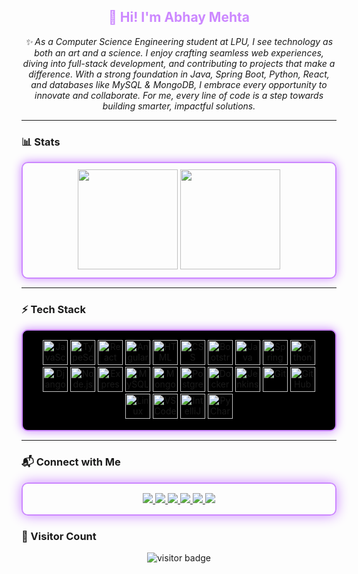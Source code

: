 <h2 align="center" style="color:#cc88ff;">
  👋 Hi! I'm <b>Abhay Mehta</b>  
</h2>

<p align="center">
  <i>✨ As a Computer Science Engineering student at LPU, I see technology as both an art and a science. I enjoy crafting seamless web experiences, diving into full-stack development, and contributing to projects that make a difference. With a strong foundation in Java, Spring Boot, Python, React, and databases like MySQL & MongoDB, I embrace every opportunity to innovate and collaborate. For me, every line of code is a step towards building smarter, impactful solutions.</i>
</p>

---

### 📊 Stats
<div align="center" style="border:2px solid #cc88ff; border-radius:10px; padding:10px; box-shadow: 0px 0px 15px #cc88ff;">
  <img src="https://github-readme-stats.vercel.app/api?username=Abhaymehta1424&show_icons=true&theme=dark&hide_border=true&icon_color=cc88ff&title_color=cc88ff&text_color=ffffff" height="160" />
  <img src="https://github-readme-stats.vercel.app/api/top-langs?username=Abhaymehta1424&layout=compact&langs_count=6&theme=dark&hide_border=true&title_color=cc88ff&text_color=ffffff" height="160" />
</div>

---

### ⚡ Tech Stack
<div align="center" style="border:2px solid #cc88ff; border-radius:10px; padding:15px; box-shadow: 0px 0px 15px #cc88ff; background-color:#000000;">
  
  <img src="https://cdn.jsdelivr.net/gh/devicons/devicon/icons/javascript/javascript-original.svg" height="40" alt="JavaScript"/>
  <img src="https://cdn.jsdelivr.net/gh/devicons/devicon/icons/typescript/typescript-original.svg" height="40" alt="TypeScript"/>
  <img src="https://cdn.jsdelivr.net/gh/devicons/devicon/icons/react/react-original.svg" height="40" alt="React"/>
  <img src="https://cdn.jsdelivr.net/gh/devicons/devicon/icons/angularjs/angularjs-original.svg" height="40" alt="Angular"/>
  <img src="https://cdn.jsdelivr.net/gh/devicons/devicon/icons/html5/html5-original.svg" height="40" alt="HTML"/>
  <img src="https://cdn.jsdelivr.net/gh/devicons/devicon/icons/css3/css3-original.svg" height="40" alt="CSS"/>
  <img src="https://cdn.jsdelivr.net/gh/devicons/devicon/icons/bootstrap/bootstrap-original.svg" height="40" alt="Bootstrap"/>
  <img src="https://cdn.jsdelivr.net/gh/devicons/devicon/icons/java/java-original.svg" height="40" alt="Java"/>
  <img src="https://cdn.jsdelivr.net/gh/devicons/devicon/icons/spring/spring-original.svg" height="40" alt="Spring Boot"/>
  <img src="https://cdn.jsdelivr.net/gh/devicons/devicon/icons/python/python-original.svg" height="40" alt="Python"/>
  <img src="https://cdn.jsdelivr.net/gh/devicons/devicon/icons/django/django-plain.svg" height="40" alt="Django"/>
  <img src="https://cdn.jsdelivr.net/gh/devicons/devicon/icons/nodejs/nodejs-original.svg" height="40" alt="Node.js"/>
  <img src="https://cdn.jsdelivr.net/gh/devicons/devicon/icons/express/express-original.svg" height="40" alt="Express"/>
  <img src="https://cdn.jsdelivr.net/gh/devicons/devicon/icons/mysql/mysql-original.svg" height="40" alt="MySQL"/>
  <img src="https://cdn.jsdelivr.net/gh/devicons/devicon/icons/mongodb/mongodb-original.svg" height="40" alt="MongoDB"/>
  <img src="https://cdn.jsdelivr.net/gh/devicons/devicon/icons/postgresql/postgresql-original.svg" height="40" alt="Postgres"/>
  <img src="https://cdn.jsdelivr.net/gh/devicons/devicon/icons/docker/docker-original.svg" height="40" alt="Docker"/>
  <img src="https://cdn.jsdelivr.net/gh/devicons/devicon/icons/jenkins/jenkins-line.svg" height="40" alt="Jenkins"/>
  <img src="https://cdn.jsdelivr.net/gh/devicons/devicon/icons/git/git-original.svg" height="40" alt="Git"/>
  <img src="https://cdn.jsdelivr.net/gh/devicons/devicon/icons/github/github-original.svg" height="40" alt="GitHub"/>
  <img src="https://cdn.jsdelivr.net/gh/devicons/devicon/icons/linux/linux-original.svg" height="40" alt="Linux"/>
  <img src="https://cdn.jsdelivr.net/gh/devicons/devicon/icons/vscode/vscode-original.svg" height="40" alt="VS Code"/>
  <img src="https://cdn.jsdelivr.net/gh/devicons/devicon/icons/intellij/intellij-original.svg" height="40" alt="IntelliJ"/>
  <img src="https://cdn.jsdelivr.net/gh/devicons/devicon/icons/pycharm/pycharm-original.svg" height="40" alt="PyCharm"/>
</div>

---

### 📬 Connect with Me  
<div align="center" style="border:2px solid #cc88ff; border-radius:10px; padding:15px; box-shadow: 0px 0px 20px #cc88ff;">

  <a href="https://instagram.com/abhay.m._" target="_blank">
    <img src="https://img.shields.io/badge/Instagram-4B0082?style=for-the-badge&logo=instagram&logoColor=cc88ff" />
  </a>
  
  <a href="mailto:abhaymehta202001@gmail.com" target="_blank">
    <img src="https://img.shields.io/badge/Gmail-4B0082?style=for-the-badge&logo=gmail&logoColor=cc88ff" />
  </a>
  
  <a href="https://www.linkedin.com/in/abhay-mehta-2076b2251" target="_blank">
    <img src="https://img.shields.io/badge/LinkedIn-4B0082?style=for-the-badge&logo=linkedin&logoColor=cc88ff" />
  </a>

  <a href="https://leetcode.com/abhay_23b/" target="_blank">
    <img src="https://img.shields.io/badge/LeetCode-4B0082?style=for-the-badge&logo=leetcode&logoColor=cc88ff" />
  </a>

  <a href="https://codeforces.com/profile/ABHAY_23b" target="_blank">
    <img src="https://img.shields.io/badge/Codeforces-4B0082?style=for-the-badge&logo=codeforces&logoColor=cc88ff" />
  </a>

  <a href="https://atcoder.jp/users/Abhay_23b" target="_blank">
    <img src="https://img.shields.io/badge/AtCoder-4B0082?style=for-the-badge&logo=atcoder&logoColor=cc88ff" />
  </a>

</div>


### 👀 Visitor Count
<p align="center">
  <img src="https://komarev.com/ghpvc/?username=Abhaymehta1424&label=Profile%20views&color=cc88ff&style=flat-square" alt="visitor badge"/>
</p>
